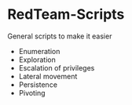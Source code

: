 # RedTeam-Scripts

General scripts to make it easier

- Enumeration
- Exploration
- Escalation of privileges
- Lateral movement
- Persistence
- Pivoting
